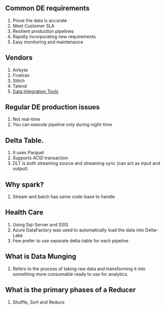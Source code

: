 ## Common DE requirements
1. Prove the data is accurate
2. Meet Customer SLA
3. Resilient production pipelines
4. Rapidly incorporating new requirements
5. Easy monitoring and maintenance

## Vendors
1. Airbyte
2. Fivetran
3. Stitch
4. Talend
5. [Data Integration Tools](https://www.gartner.com/reviews/market/data-integration-tools/compare/fivetran-vs-talend)

## Regular DE production issues
1. Not real-time
2. You can execute pipeline only during night-time

## Delta Table.
1. It uses Parquet
2. Supports ACID transaction
3. DLT is both streaming source and streaming sync (can act as input and output)

## Why spark?
1. Stream and batch has same code-base to handle

## Health Care
1. Using Sql-Server and SSIS
2. Azure DataFactory was used to automatically load the data into Delta-Lake
3. Few prefer to use separate delta-table for each pipeline

## What is Data Munging
1.  Refers to the process of taking raw data and transforming it into something more consumable ready to use for analytics.

## What is the primary phases of a Reducer
1. Shuffle, Sort and Reduce